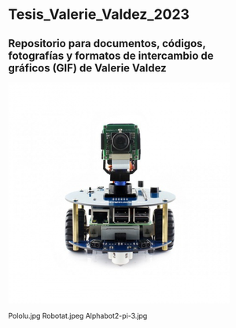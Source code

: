 # Tesis_Valerie_Valdez_2023
## Repositorio para documentos, códigos, fotografías y formatos de intercambio de gráficos (GIF) de Valerie Valdez

![Screenshot of a comment on a GitHub issue showing an image, added in the Markdown, of an Octocat smiling and raising a tentacle.](Fotos/Alphabot2-pi-3.jpg)

Pololu.jpg
Robotat.jpeg
Alphabot2-pi-3.jpg
